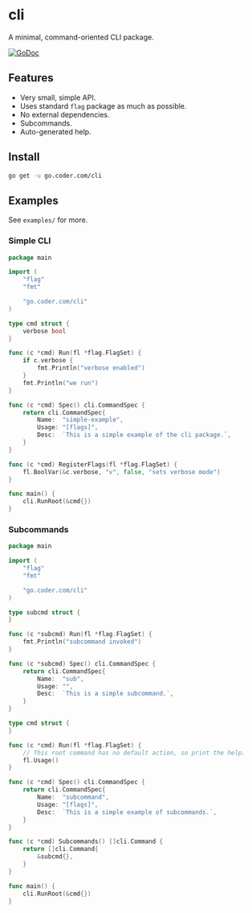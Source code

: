 # cli

A minimal, command-oriented CLI package.

[![GoDoc](https://godoc.org/github.com/golang/gddo?status.svg)](https://godoc.org/go.coder.com/cli)

## Features

- Very small, simple API.
- Uses standard `flag` package as much as possible.
- No external dependencies.
- Subcommands.
- Auto-generated help.

## Install

```bash
go get -u go.coder.com/cli
```

## Examples

See `examples/` for more.

### Simple CLI
```go
package main

import (
    "flag"
    "fmt"

    "go.coder.com/cli"
)

type cmd struct {
    verbose bool
}

func (c *cmd) Run(fl *flag.FlagSet) {
    if c.verbose {
        fmt.Println("verbose enabled")
    }
    fmt.Println("we run")
}

func (c *cmd) Spec() cli.CommandSpec {
    return cli.CommandSpec{
        Name:  "simple-example",
        Usage: "[flags]",
        Desc:  `This is a simple example of the cli package.`,
    }
}

func (c *cmd) RegisterFlags(fl *flag.FlagSet) {
    fl.BoolVar(&c.verbose, "v", false, "sets verbose mode")
}

func main() {
    cli.RunRoot(&cmd{})
}

```

### Subcommands

```go
package main

import (
    "flag"
    "fmt"

    "go.coder.com/cli"
)

type subcmd struct {
}

func (c *subcmd) Run(fl *flag.FlagSet) {
    fmt.Println("subcommand invoked")
}

func (c *subcmd) Spec() cli.CommandSpec {
    return cli.CommandSpec{
        Name:  "sub",
        Usage: "",
        Desc:  `This is a simple subcommand.`,
    }
}

type cmd struct {
}

func (c *cmd) Run(fl *flag.FlagSet) {
    // This root command has no default action, so print the help.
    fl.Usage()
}

func (c *cmd) Spec() cli.CommandSpec {
    return cli.CommandSpec{
        Name:  "subcommand",
        Usage: "[flags]",
        Desc:  `This is a simple example of subcommands.`,
    }
}

func (c *cmd) Subcommands() []cli.Command {
    return []cli.Command{
        &subcmd{},
    }
}

func main() {
    cli.RunRoot(&cmd{})
}
```